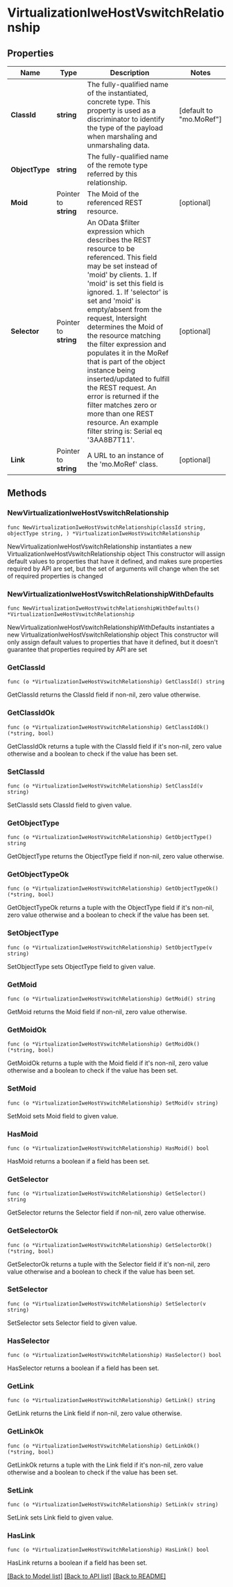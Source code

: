# VirtualizationIweHostVswitchRelationship

## Properties

Name | Type | Description | Notes
------------ | ------------- | ------------- | -------------
**ClassId** | **string** | The fully-qualified name of the instantiated, concrete type. This property is used as a discriminator to identify the type of the payload when marshaling and unmarshaling data. | [default to "mo.MoRef"]
**ObjectType** | **string** | The fully-qualified name of the remote type referred by this relationship. | 
**Moid** | Pointer to **string** | The Moid of the referenced REST resource. | [optional] 
**Selector** | Pointer to **string** | An OData $filter expression which describes the REST resource to be referenced. This field may be set instead of &#39;moid&#39; by clients. 1. If &#39;moid&#39; is set this field is ignored. 1. If &#39;selector&#39; is set and &#39;moid&#39; is empty/absent from the request, Intersight determines the Moid of the resource matching the filter expression and populates it in the MoRef that is part of the object instance being inserted/updated to fulfill the REST request. An error is returned if the filter matches zero or more than one REST resource. An example filter string is: Serial eq &#39;3AA8B7T11&#39;. | [optional] 
**Link** | Pointer to **string** | A URL to an instance of the &#39;mo.MoRef&#39; class. | [optional] 

## Methods

### NewVirtualizationIweHostVswitchRelationship

`func NewVirtualizationIweHostVswitchRelationship(classId string, objectType string, ) *VirtualizationIweHostVswitchRelationship`

NewVirtualizationIweHostVswitchRelationship instantiates a new VirtualizationIweHostVswitchRelationship object
This constructor will assign default values to properties that have it defined,
and makes sure properties required by API are set, but the set of arguments
will change when the set of required properties is changed

### NewVirtualizationIweHostVswitchRelationshipWithDefaults

`func NewVirtualizationIweHostVswitchRelationshipWithDefaults() *VirtualizationIweHostVswitchRelationship`

NewVirtualizationIweHostVswitchRelationshipWithDefaults instantiates a new VirtualizationIweHostVswitchRelationship object
This constructor will only assign default values to properties that have it defined,
but it doesn't guarantee that properties required by API are set

### GetClassId

`func (o *VirtualizationIweHostVswitchRelationship) GetClassId() string`

GetClassId returns the ClassId field if non-nil, zero value otherwise.

### GetClassIdOk

`func (o *VirtualizationIweHostVswitchRelationship) GetClassIdOk() (*string, bool)`

GetClassIdOk returns a tuple with the ClassId field if it's non-nil, zero value otherwise
and a boolean to check if the value has been set.

### SetClassId

`func (o *VirtualizationIweHostVswitchRelationship) SetClassId(v string)`

SetClassId sets ClassId field to given value.


### GetObjectType

`func (o *VirtualizationIweHostVswitchRelationship) GetObjectType() string`

GetObjectType returns the ObjectType field if non-nil, zero value otherwise.

### GetObjectTypeOk

`func (o *VirtualizationIweHostVswitchRelationship) GetObjectTypeOk() (*string, bool)`

GetObjectTypeOk returns a tuple with the ObjectType field if it's non-nil, zero value otherwise
and a boolean to check if the value has been set.

### SetObjectType

`func (o *VirtualizationIweHostVswitchRelationship) SetObjectType(v string)`

SetObjectType sets ObjectType field to given value.


### GetMoid

`func (o *VirtualizationIweHostVswitchRelationship) GetMoid() string`

GetMoid returns the Moid field if non-nil, zero value otherwise.

### GetMoidOk

`func (o *VirtualizationIweHostVswitchRelationship) GetMoidOk() (*string, bool)`

GetMoidOk returns a tuple with the Moid field if it's non-nil, zero value otherwise
and a boolean to check if the value has been set.

### SetMoid

`func (o *VirtualizationIweHostVswitchRelationship) SetMoid(v string)`

SetMoid sets Moid field to given value.

### HasMoid

`func (o *VirtualizationIweHostVswitchRelationship) HasMoid() bool`

HasMoid returns a boolean if a field has been set.

### GetSelector

`func (o *VirtualizationIweHostVswitchRelationship) GetSelector() string`

GetSelector returns the Selector field if non-nil, zero value otherwise.

### GetSelectorOk

`func (o *VirtualizationIweHostVswitchRelationship) GetSelectorOk() (*string, bool)`

GetSelectorOk returns a tuple with the Selector field if it's non-nil, zero value otherwise
and a boolean to check if the value has been set.

### SetSelector

`func (o *VirtualizationIweHostVswitchRelationship) SetSelector(v string)`

SetSelector sets Selector field to given value.

### HasSelector

`func (o *VirtualizationIweHostVswitchRelationship) HasSelector() bool`

HasSelector returns a boolean if a field has been set.

### GetLink

`func (o *VirtualizationIweHostVswitchRelationship) GetLink() string`

GetLink returns the Link field if non-nil, zero value otherwise.

### GetLinkOk

`func (o *VirtualizationIweHostVswitchRelationship) GetLinkOk() (*string, bool)`

GetLinkOk returns a tuple with the Link field if it's non-nil, zero value otherwise
and a boolean to check if the value has been set.

### SetLink

`func (o *VirtualizationIweHostVswitchRelationship) SetLink(v string)`

SetLink sets Link field to given value.

### HasLink

`func (o *VirtualizationIweHostVswitchRelationship) HasLink() bool`

HasLink returns a boolean if a field has been set.


[[Back to Model list]](../README.md#documentation-for-models) [[Back to API list]](../README.md#documentation-for-api-endpoints) [[Back to README]](../README.md)


